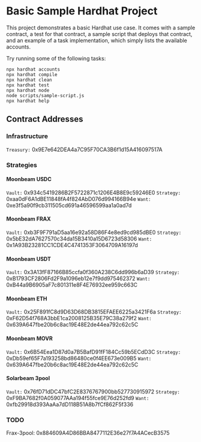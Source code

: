 # Basic Sample Hardhat Project

This project demonstrates a basic Hardhat use case. It comes with a sample contract, a test for that contract, a sample script that deploys that contract, and an example of a task implementation, which simply lists the available accounts.

Try running some of the following tasks:

```shell
npx hardhat accounts
npx hardhat compile
npx hardhat clean
npx hardhat test
npx hardhat node
node scripts/sample-script.js
npx hardhat help
```

## Contract Addresses

### Infrastructure

`Treasury:` 0x9E7e642DEA4a7C95F70CA3B6f1d15A416097517A


### Strategies

#### Moonbeam USDC

`Vault:` 0x934c5419286B2F5722871c1206E4B8E9c59246E0
`Strategy:` 0xaa0dF6A1dBE11848fA4f824AbD076d994166B94e
`Want:` 0xe3f5a90f9cb311505cd691a46596599aa1a0ad7d

#### Moonbeam FRAX

`Vault:` 0xb3F9F791aD5aa16e92a58D86F4e8ed9cd985dBE0
`Strategy:` 0x5bE32dA7627570c34da15B3410a15D6723d58306
`Want:` 0x1A93B23281CC1CDE4C4741353F3064709A16197d

#### Moonbeam USDT

`Vault:` 0x3A13fF87166B85ccfa0f360A238C6dd996b6aD39
`Strategy:` 0xB1793CF2806Fd2F9a1096eb12e7f9dd975462372
`Want:` 0xB44a9B6905aF7c801311e8F4E76932ee959c663C

#### Moonbeam ETH

`Vault:` 0x25F891fC8d9D63D68DB3815EFAEE6225a3421F6a
`Strategy:` 0xF62D54f768A3bbE1ca2008125B35E79C38a279f2
`Want:` 0x639A647fbe20b6c8ac19E48E2de44ea792c62c5C

#### Moonbeam MOVR

`Vault:` 0x6B54Eea1D87d0a7B5BafD91fF184Cc59b5ECdD3C
`Strategy:` 0xDb59ef65F7a193258bd86480ce0f4EE673e009B5
`Want:` 0x639A647fbe20b6c8ac19E48E2de44ea792c62c5C

#### Solarbeam 3pool

`Vault:` 0x76fD71dDC47bfC2E8376767900bb527730915972
`Strategy:` 0xF9BA7682f0A059077AAa194f55fce9E76d252fd9
`Want:` 0xfb29918d393AaAa7dD118B51A8b7fCf862F5f336



### TODO

Frax-3pool: 0x884609A4D86BBA8477112E36e27f7A4ACecB3575
